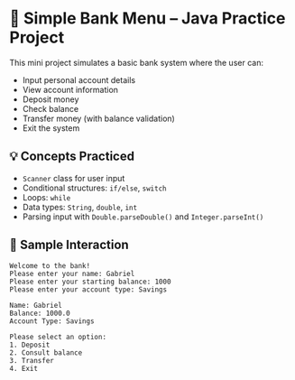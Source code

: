 # 🏦 Simple Bank Menu – Java Practice Project

This mini project simulates a basic bank system where the user can:

- Input personal account details
- View account information
- Deposit money
- Check balance
- Transfer money (with balance validation)
- Exit the system

## 💡 Concepts Practiced

- `Scanner` class for user input
- Conditional structures: `if/else`, `switch`
- Loops: `while`
- Data types: `String`, `double`, `int`
- Parsing input with `Double.parseDouble()` and `Integer.parseInt()`

## 📸 Sample Interaction

```plaintext
Welcome to the bank!
Please enter your name: Gabriel
Please enter your starting balance: 1000
Please enter your account type: Savings

Name: Gabriel
Balance: 1000.0
Account Type: Savings

Please select an option:
1. Deposit
2. Consult balance
3. Transfer
4. Exit
